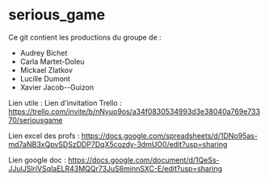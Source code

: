 # serious_game
Ce git contient les productions du groupe de :
- Audrey Bichet
- Carla Martet-Doleu
- Mickael Zlatkov
- Lucille Dumont
- Xavier Jacob--Guizon

Lien utile :
Lien d'invitation Trello : https://trello.com/invite/b/nNyuo9os/a34f0830534993d3e38040a769e73370/seriousgame


Lien excel des profs : https://docs.google.com/spreadsheets/d/1DNo95as-md7aNB3xQpvSDSzDDP7DqX5cozdy-3dmUO0/edit?usp=sharing


Lien google doc : https://docs.google.com/document/d/1QeSs-JJulJSlriVSqIaELR43MQQr73JuS6minnSXC-E/edit?usp=sharing
